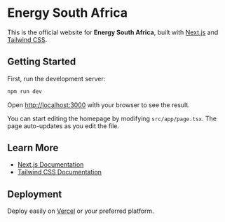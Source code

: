 # Energy South Africa

This is the official website for **Energy South Africa**, built with [Next.js](https://nextjs.org) and [Tailwind CSS](https://tailwindcss.com).

## Getting Started

First, run the development server:

```bash
npm run dev
```

Open [http://localhost:3000](http://localhost:3000) with your browser to see the result.

You can start editing the homepage by modifying `src/app/page.tsx`. The page auto-updates as you edit the file.

## Learn More

- [Next.js Documentation](https://nextjs.org/docs)
- [Tailwind CSS Documentation](https://tailwindcss.com/docs)

## Deployment

Deploy easily on [Vercel](https://vercel.com/) or your preferred platform.
